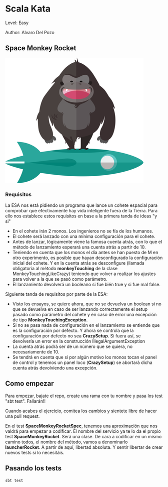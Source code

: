 # Scala Kata

Level: Easy

Author: Alvaro Del Pozo

## Space Monkey Rocket 

![alt text](https://github.com/5u5iu5/monkeyRocketTdd/blob/master/src/images/monkeyrocket.png "Logo")

### Requisitos

La ESA nos está pidiendo un programa que lance un cohete espacial para comprobar que efectivamente hay vida inteligente fuera de la Tierra. 
Para ello nos establece estos requisitos en base a la primera tanda de ideas "y si"

- En el cohete irán 2 monos. Los ingenieros no se fía de los humanos. 
- El cohete será lanzado con una mínima configuración para el cohete.
- Antes de lanzar, lógicamente viene la famosa cuenta atrás, con lo que el método de lanzamiento esperará una cuenta atrás a partir de 10.
- Teniendo en cuenta que los monos el día antes se han puesto de M en otro experimento, es posible que hayan desconfigurado la configuración inicial del cohete.
Y en la cuenta atrás se desconfigure (llamada obligatoria al método **monkeyTouching** de la clase MonkeyTouchingLikeCrazy) teniendo que volver a realizar los ajustes para volver a la que se pasó como parámetro.
- El lanzamiento devolverá un booleano si fue bién true y si fue mal false.

Siguiente tanda de requisitos por parte de la ESA:

- Visto los ensayos, se quiere ahora, que no se devuelva un boolean si no que se devuelva en caso de ser lanzando correctamente el setup pasado como parámetro del cohete
y en caso de error una excepción de tipo __MonkeyTouchingException__.
- Si no se pasa nada de configuración en el lanzamiento se entiende que es la configuración por defecto. Y ahora se controla que la configuración por defecto no sea __CrazySetup__. Si fuera así, se devolvería un error en la construcción IllegalArgumentException
- La cuenta atrás podrá ser de un número que se quiera, no necesariamente de 10.
- Se tendrá en cuenta que si por algún motivo los monos tocan el panel de control y tenemos un panel loco (__CrazySetup__) se abortará dicha cuenta atrás devolviendo una excepción.


## Como empezar

Para empezar, bajate el repo, create una rama con tu nombre y pasa los test "sbt test". Fallarán!!

Cuando acabes el ejercicio, comitea los cambios y sientete libre de hacer una pull request.

En el test **SpaceMonkeyRocketSpec**, tenemos una aproximación que nos valdrá para empezar a codificar. El nombre del servicio ya te lo da el propio test __SpaceMonkeyRocket__. Será una clase.
De cara a codificar en un mismo camino todos, el nombre del método, vamos a denominarlo **launcherRocket**. A partir de aquí, libertad absoluta. 
Y sentir libertar de crear nuevos tests si lo necesitáis.

## Pasando los tests

```
sbt test
```

